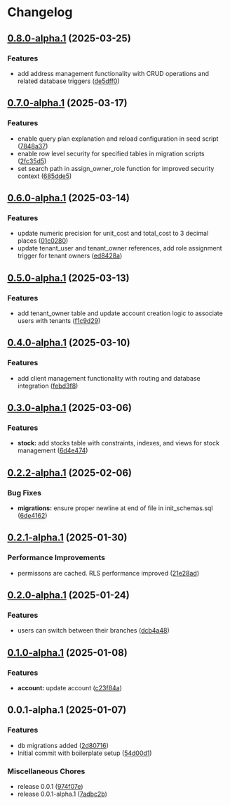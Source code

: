 # Changelog

## [0.8.0-alpha.1](https://github.com/EchoChart/echochart/compare/echochart-supabase-v0.7.0-alpha.1...echochart-supabase-v0.8.0-alpha.1) (2025-03-25)


### Features

* add address management functionality with CRUD operations and related database triggers ([de5dff0](https://github.com/EchoChart/echochart/commit/de5dff0390086010b1d4f37df7900c12741fec61))

## [0.7.0-alpha.1](https://github.com/EchoChart/echochart/compare/echochart-supabase-v0.6.0-alpha.1...echochart-supabase-v0.7.0-alpha.1) (2025-03-17)


### Features

* enable query plan explanation and reload configuration in seed script ([7848a37](https://github.com/EchoChart/echochart/commit/7848a37b504ca2eb2a75669140e541b8ce73933c))
* enable row level security for specified tables in migration scripts ([2fc35d5](https://github.com/EchoChart/echochart/commit/2fc35d523074819493a1929071e7064ccd28ce57))
* set search path in assign_owner_role function for improved security context ([685dde5](https://github.com/EchoChart/echochart/commit/685dde56934f2cf6fd4ad77b010a0001f7ea6821))

## [0.6.0-alpha.1](https://github.com/EchoChart/echochart/compare/echochart-supabase-v0.5.0-alpha.1...echochart-supabase-v0.6.0-alpha.1) (2025-03-14)


### Features

* update numeric precision for unit_cost and total_cost to 3 decimal places ([01c0280](https://github.com/EchoChart/echochart/commit/01c028000a2c797621ead39ffd3e6f44c041068b))
* update tenant_user and tenant_owner references, add role assignment trigger for tenant owners ([ed8428a](https://github.com/EchoChart/echochart/commit/ed8428a6e6adade1b4b24884929fef8255908d21))

## [0.5.0-alpha.1](https://github.com/EchoChart/echochart/compare/echochart-supabase-v0.4.0-alpha.1...echochart-supabase-v0.5.0-alpha.1) (2025-03-13)


### Features

* add tenant_owner table and update account creation logic to associate users with tenants ([f1c9d29](https://github.com/EchoChart/echochart/commit/f1c9d29eb65d7f51848a1416c53be98c56011669))

## [0.4.0-alpha.1](https://github.com/EchoChart/echochart/compare/echochart-supabase-v0.3.0-alpha.1...echochart-supabase-v0.4.0-alpha.1) (2025-03-10)


### Features

* add client management functionality with routing and database integration ([febd3f8](https://github.com/EchoChart/echochart/commit/febd3f84cbfbc5bba66f2a8cf1d00937b3919651))

## [0.3.0-alpha.1](https://github.com/EchoChart/echochart/compare/echochart-supabase-v0.2.2-alpha.1...echochart-supabase-v0.3.0-alpha.1) (2025-03-06)


### Features

* **stock:** add stocks table with constraints, indexes, and views for stock management ([6d4e474](https://github.com/EchoChart/echochart/commit/6d4e4745106ef081c1f802de1fd886c911ade11f))

## [0.2.2-alpha.1](https://github.com/EchoChart/echochart/compare/echochart-supabase-v0.2.1-alpha.1...echochart-supabase-v0.2.2-alpha.1) (2025-02-06)


### Bug Fixes

* **migrations:** ensure proper newline at end of file in init_schemas.sql ([6de4162](https://github.com/EchoChart/echochart/commit/6de416228cc0f32ce9afe58625783ea52126347e))

## [0.2.1-alpha.1](https://github.com/EchoChart/echochart/compare/echochart-supabase-v0.2.0-alpha.1...echochart-supabase-v0.2.1-alpha.1) (2025-01-30)


### Performance Improvements

* permissons are cached. RLS performance improved ([21e28ad](https://github.com/EchoChart/echochart/commit/21e28adb21c22bd1297bde1ff534532127f9dd49))

## [0.2.0-alpha.1](https://github.com/EchoChart/echochart/compare/echochart-supabase-v0.1.0-alpha.1...echochart-supabase-v0.2.0-alpha.1) (2025-01-24)


### Features

* users can switch between their branches ([dcb4a48](https://github.com/EchoChart/echochart/commit/dcb4a489407436c32cc650ac93a73db698f5010b))

## [0.1.0-alpha.1](https://github.com/EchoChart/echochart/compare/echochart-supabase-v0.0.1-alpha.1...echochart-supabase-v0.1.0-alpha.1) (2025-01-08)


### Features

* **account:** update account ([c23f84a](https://github.com/EchoChart/echochart/commit/c23f84a790c03cb35d6241b668bb57d9f02737b7))

## 0.0.1-alpha.1 (2025-01-07)


### Features

* db migrations added ([2d80716](https://github.com/EchoChart/echochart/commit/2d8071644c43ab112f0cf16d22b19078746862df))
* Initial commit with boilerplate setup ([54d00d1](https://github.com/EchoChart/echochart/commit/54d00d17fd3852455070082322817b76cff7ea48))


### Miscellaneous Chores

* release 0.0.1 ([974f07e](https://github.com/EchoChart/echochart/commit/974f07e750591bff3d27bbdd8d74b7d265683304))
* release 0.0.1-alpha.1 ([7adbc2b](https://github.com/EchoChart/echochart/commit/7adbc2bfa4437a6f750bb9ed33809ee06c470ae6))
